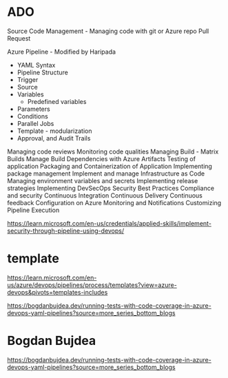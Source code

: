 # ADO

Source Code Management - Managing code with git or Azure repo
Pull Request

Azure Pipeline - Modified by Haripada
  - YAML Syntax
  - Pipeline Structure 
  - Trigger
  - Source
  - Variables
     - Predefined variables
  - Parameters
  - Conditions
  - Parallel Jobs
  - Template - modularization 
  - Approval, and Audit Trails

Managing code reviews
Monitoring code qualities
Managing Build - Matrix Builds
Manage Build Dependencies with Azure Artifacts
Testing of application
Packaging and Containerization of Application
Implementing package  management
Implement and manage Infrastructure as Code
Managing environment variables and secrets 
Implementing release strategies
Implementing DevSecOps 
Security Best Practices
Compliance and security
Continuous Integration
Continuous Delivery
Continuous feedback
Configuration on Azure
Monitoring and Notifications
Customizing Pipeline Execution

https://learn.microsoft.com/en-us/credentials/applied-skills/implement-security-through-pipeline-using-devops/

# template
https://learn.microsoft.com/en-us/azure/devops/pipelines/process/templates?view=azure-devops&pivots=templates-includes



https://bogdanbujdea.dev/running-tests-with-code-coverage-in-azure-devops-yaml-pipelines?source=more_series_bottom_blogs

# Bogdan Bujdea
https://bogdanbujdea.dev/running-tests-with-code-coverage-in-azure-devops-yaml-pipelines?source=more_series_bottom_blogs
